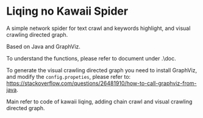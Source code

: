 # Liqing no Kawaii Spider

A simple network spider for text crawl and keywords highlight, and visual crawling directed graph.

Based on Java and GraphViz. 

To understand the functions, please refer to document under .\doc.

To generate the visual crawling directed graph you need to install GraphViz, and modify the `config.propeties`, please refer to: https://stackoverflow.com/questions/26481910/how-to-call-graphviz-from-java.

Main refer to code of kawaii liqing, adding chain crawl and visual crawling directed graph.